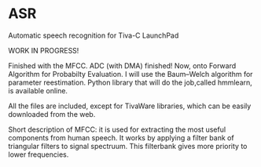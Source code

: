 # ASR
Automatic speech recognition for Tiva-C LaunchPad

WORK IN PROGRESS!

Finished with the MFCC. 
ADC (with DMA) finished!
Now, onto Forward Algorithm for Probabilty Evaluation. I will use the Baum–Welch algorithm for parameter reestimation. Python library that will do the job,called hmmlearn, is available online.

All the files are included, except for TivaWare libraries, which can be easily downloaded from the web.


Short description of MFCC: it is used for extracting the most useful components from human speech. It works by applying a filter bank of triangular filters to signal spectruum. This filterbank gives more priority to lower frequencies. 
